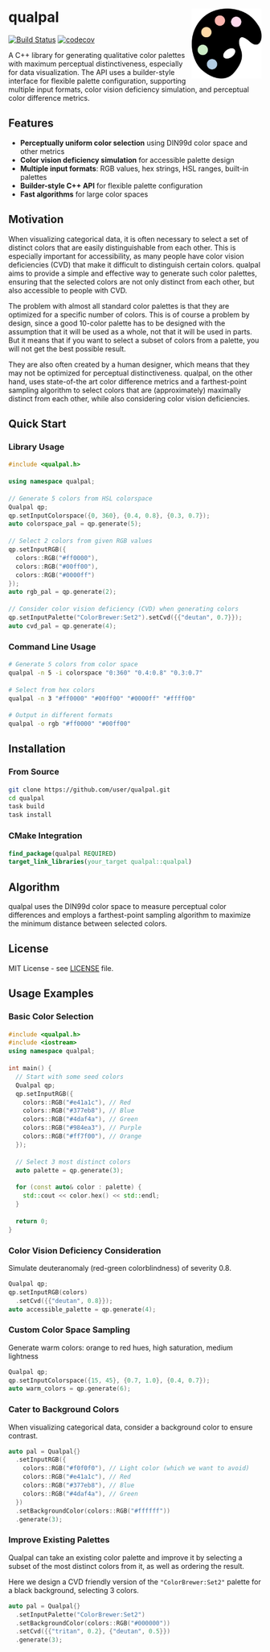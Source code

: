 # qualpal <img src='https://raw.githubusercontent.com/jolars/qualpal/refs/heads/main/docs/images/logo.svg' align="right" width="139" />

[![Build Status](https://github.com/jolars/qualpal/actions/workflows/build-and-test.yml/badge.svg)](https://github.com/jolars/qualpal/actions/workflows/build-and-test.yml)
[![codecov](https://codecov.io/gh/jolars/qualpal/graph/badge.svg?token=p5JTFa9BUz)](https://codecov.io/gh/jolars/qualpal)

A C++ library for generating qualitative color palettes with maximum perceptual
distinctiveness, especially for data visualization. The API uses a
builder-style interface for flexible palette configuration, supporting multiple
input formats, color vision deficiency simulation, and perceptual color
difference metrics.

## Features

- **Perceptually uniform color selection** using DIN99d color space and other metrics
- **Color vision deficiency simulation** for accessible palette design
- **Multiple input formats**: RGB values, hex strings, HSL ranges, built-in palettes
- **Builder-style C++ API** for flexible palette configuration
- **Fast algorithms** for large color spaces

## Motivation

When visualizing categorical data, it is often necessary to select a set of
distinct colors that are easily distinguishable from each other. This is
especially important for accessibility, as many people have color vision
deficiencies (CVD) that make it difficult to distinguish certain colors.
qualpal aims to provide a simple and effective way to generate such color
palettes, ensuring that the selected colors are not only distinct from each
other, but also accessible to people with CVD.

The problem with almost all standard color palettes is that they are optimized
for a specific number of colors. This is of course a problem by
design, since a good 10-color palette has to be designed with the assumption
that it will be used as a whole, not that it will be used in parts. But it
means that if you want to select a subset of colors from a palette, you will
not get the best possible result.

They are also often created by a human designer, which means that they
may not be optimized for perceptual distinctiveness. qualpal, on the other hand,
uses state-of-the art color difference metrics and a farthest-point sampling
algorithm to select colors that are (approximately) maximally distinct from each other, while
also considering color vision deficiencies.

## Quick Start

### Library Usage

```cpp
#include <qualpal.h>

using namespace qualpal;

// Generate 5 colors from HSL colorspace
Qualpal qp;
qp.setInputColorspace({0, 360}, {0.4, 0.8}, {0.3, 0.7});
auto colorspace_pal = qp.generate(5);

// Select 2 colors from given RGB values
qp.setInputRGB({
  colors::RGB("#ff0000"),
  colors::RGB("#00ff00"),
  colors::RGB("#0000ff")
});
auto rgb_pal = qp.generate(2);

// Consider color vision deficiency (CVD) when generating colors
qp.setInputPalette("ColorBrewer:Set2").setCvd({{"deutan", 0.7}});
auto cvd_pal = qp.generate(4);
```

### Command Line Usage

```bash
# Generate 5 colors from color space
qualpal -n 5 -i colorspace "0:360" "0.4:0.8" "0.3:0.7"

# Select from hex colors
qualpal -n 3 "#ff0000" "#00ff00" "#0000ff" "#ffff00"

# Output in different formats
qualpal -o rgb "#ff0000" "#00ff00"
```

## Installation

### From Source

```bash
git clone https://github.com/user/qualpal.git
cd qualpal
task build
task install
```

### CMake Integration

```cmake
find_package(qualpal REQUIRED)
target_link_libraries(your_target qualpal::qualpal)
```

## Algorithm

qualpal uses the DIN99d color space to measure perceptual color differences and employs a farthest-point sampling algorithm to maximize the minimum distance between selected colors.

## License

MIT License - see [LICENSE](LICENSE) file.

## Usage Examples

### Basic Color Selection

```cpp
#include <qualpal.h>
#include <iostream>
using namespace qualpal;

int main() {
  // Start with some seed colors
  Qualpal qp;
  qp.setInputRGB({
    colors::RGB("#e41a1c"), // Red
    colors::RGB("#377eb8"), // Blue
    colors::RGB("#4daf4a"), // Green
    colors::RGB("#984ea3"), // Purple
    colors::RGB("#ff7f00"), // Orange
  });

  // Select 3 most distinct colors
  auto palette = qp.generate(3);

  for (const auto& color : palette) {
    std::cout << color.hex() << std::endl;
  }

  return 0;
}
```

### Color Vision Deficiency Consideration

Simulate deuteranomaly (red-green colorblindness) of severity 0.8.

```cpp
Qualpal qp;
qp.setInputRGB(colors)
  .setCvd({{"deutan", 0.8}});
auto accessible_palette = qp.generate(4);
```

### Custom Color Space Sampling

Generate warm colors: orange to red hues, high saturation, medium lightness

```cpp
Qualpal qp;
qp.setInputColorspace({15, 45}, {0.7, 1.0}, {0.4, 0.7});
auto warm_colors = qp.generate(6);
```

### Cater to Background Colors

When visualizing categorical data, consider a background color to ensure contrast.

```cpp
auto pal = Qualpal{}
  .setInputRGB({
    colors::RGB("#f0f0f0"), // Light color (which we want to avoid)
    colors::RGB("#e41a1c"), // Red
    colors::RGB("#377eb8"), // Blue
    colors::RGB("#4daf4a"), // Green
  })
  .setBackgroundColor(colors::RGB("#ffffff"))
  .generate(3);

```

### Improve Existing Palettes

Qualpal can take an existing color palette and improve it by selecting a subset
of the most distinct colors from it, as well as ordering the result.

Here we design a CVD friendly version of the `"ColorBrewer:Set2"` palette
for a black background, selecting 3 colors.

```cpp
auto pal = Qualpal{}
  .setInputPalette("ColorBrewer:Set2")
  .setBackgroundColor(colors::RGB("#000000"))
  .setCvd({{"tritan", 0.2}, {"deutan", 0.5}})
  .generate(3);

```

